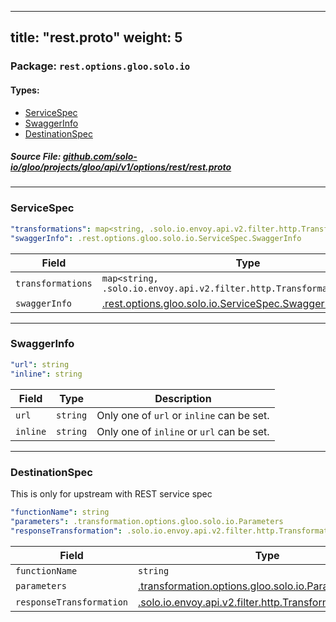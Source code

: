 
---
title: "rest.proto"
weight: 5
---

<!-- Code generated by solo-kit. DO NOT EDIT. -->


### Package: `rest.options.gloo.solo.io` 
#### Types:


- [ServiceSpec](#servicespec)
- [SwaggerInfo](#swaggerinfo)
- [DestinationSpec](#destinationspec)
  



##### Source File: [github.com/solo-io/gloo/projects/gloo/api/v1/options/rest/rest.proto](https://github.com/solo-io/gloo/blob/master/projects/gloo/api/v1/options/rest/rest.proto)





---
### ServiceSpec



```yaml
"transformations": map<string, .solo.io.envoy.api.v2.filter.http.TransformationTemplate>
"swaggerInfo": .rest.options.gloo.solo.io.ServiceSpec.SwaggerInfo

```

| Field | Type | Description |
| ----- | ---- | ----------- | 
| `transformations` | `map<string, .solo.io.envoy.api.v2.filter.http.TransformationTemplate>` |  |
| `swaggerInfo` | [.rest.options.gloo.solo.io.ServiceSpec.SwaggerInfo](../rest.proto.sk/#swaggerinfo) |  |




---
### SwaggerInfo



```yaml
"url": string
"inline": string

```

| Field | Type | Description |
| ----- | ---- | ----------- | 
| `url` | `string` |  Only one of `url` or `inline` can be set. |
| `inline` | `string` |  Only one of `inline` or `url` can be set. |




---
### DestinationSpec

 
This is only for upstream with REST service spec

```yaml
"functionName": string
"parameters": .transformation.options.gloo.solo.io.Parameters
"responseTransformation": .solo.io.envoy.api.v2.filter.http.TransformationTemplate

```

| Field | Type | Description |
| ----- | ---- | ----------- | 
| `functionName` | `string` |  |
| `parameters` | [.transformation.options.gloo.solo.io.Parameters](../../transformation/parameters.proto.sk/#parameters) |  |
| `responseTransformation` | [.solo.io.envoy.api.v2.filter.http.TransformationTemplate](../../../../external/envoy/extensions/transformation/transformation.proto.sk/#transformationtemplate) |  |





<!-- Start of HubSpot Embed Code -->
<script type="text/javascript" id="hs-script-loader" async defer src="//js.hs-scripts.com/5130874.js"></script>
<!-- End of HubSpot Embed Code -->
